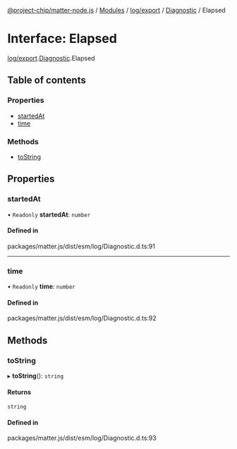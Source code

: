 [@project-chip/matter-node.js](../README.md) / [Modules](../modules.md) / [log/export](../modules/log_export.md) / [Diagnostic](../modules/log_export.Diagnostic.md) / Elapsed

# Interface: Elapsed

[log/export](../modules/log_export.md).[Diagnostic](../modules/log_export.Diagnostic.md).Elapsed

## Table of contents

### Properties

- [startedAt](log_export.Diagnostic.Elapsed.md#startedat)
- [time](log_export.Diagnostic.Elapsed.md#time)

### Methods

- [toString](log_export.Diagnostic.Elapsed.md#tostring)

## Properties

### startedAt

• `Readonly` **startedAt**: `number`

#### Defined in

packages/matter.js/dist/esm/log/Diagnostic.d.ts:91

___

### time

• `Readonly` **time**: `number`

#### Defined in

packages/matter.js/dist/esm/log/Diagnostic.d.ts:92

## Methods

### toString

▸ **toString**(): `string`

#### Returns

`string`

#### Defined in

packages/matter.js/dist/esm/log/Diagnostic.d.ts:93

